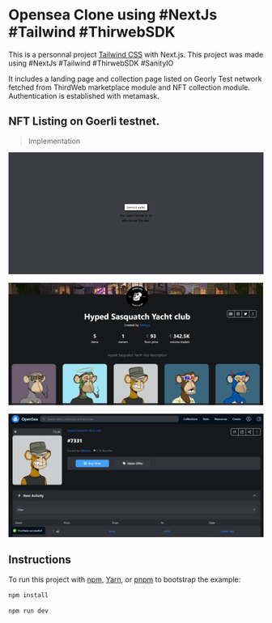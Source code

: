 # Opensea Clone using #NextJs #Tailwind  #ThirwebSDK 

This is a personnal project [Tailwind CSS](https://tailwindcss.com/) with Next.js.
This project was made using #NextJs #Tailwind #ThirwebSDK #SanityIO

It includes a landing page and collection page listed on Georly Test network fetched from ThirdWeb marketplace module and NFT collection module.
Authentication is established with metamask.
## NFT Listing on Goerli testnet.

> Implementation

![Connect](./READMEimgs/Connect.gif)

![Collection](./READMEimgs/collection1.PNG)

![Collection](./READMEimgs/buy.png)


## Instructions

To run this project with [npm](https://docs.npmjs.com/cli/init), [Yarn](https://yarnpkg.com/lang/en/docs/cli/create/), or [pnpm](https://pnpm.io) to bootstrap the example:

```bash
npm install
```

```bash
npm run dev
```



